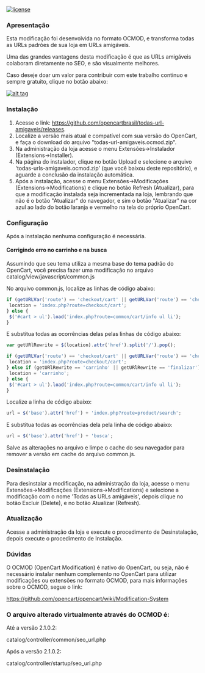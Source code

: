 [![license][licenca-badge]][LICENSE]

### Apresentação

Esta modificação foi desenvolvida no formato OCMOD, e transforma todas as URLs padrões de sua loja em URLs amigáveis.

Uma das grandes vantagens desta modificação é que as URLs amigáveis colaboram diretamente no SEO, e são visualmente melhores.

Caso deseje doar um valor para contribuir com este trabalho continuo e sempre gratuito, clique no botão abaixo:

[![alt tag](https://www.paypalobjects.com/pt_BR/BR/i/btn/btn_donateCC_LG.gif)](https://www.paypal.com/cgi-bin/webscr?cmd=_s-xclick&hosted_button_id=7G9TR9PXS6G5J)

### Instalação

 1. Acesse o link: https://github.com/opencartbrasil/todas-url-amigaveis/releases.
 2. Localize a versão mais atual e compatível com sua versão do OpenCart, e faça o download do arquivo "todas-url-amigaveis.ocmod.zip".
 3. Na administração da loja acesse o menu Extensões→Instalador (Extensions→Installer).
 4. Na página do instalador, clique no botão Upload e selecione o arquivo 'todas-urls-amigaveis.ocmod.zip' (que você baixou deste repositório), e aguarde a conclusão da instalação automática.
 5. Após a instalação, acesse o menu Extensões→Modificações (Extensions→Modifications) e clique no botão Refresh (Atualizar), para que a modificação instalada seja incrementada na loja, lembrando que não é o botão "Atualizar" do navegador, e sim o botão "Atualizar" na cor azul ao lado do botão laranja e vermelho na tela do próprio OpenCart.

### Configuração

Após a instalação nenhuma configuração é necessária.
 
#### Corrigindo erro no carrinho e na busca

Assumindo que seu tema utiliza a mesma base do tema padrão do OpenCart, você precisa fazer uma modificação no arquivo catalog/view/javascript/common.js

No arquivo common.js, localize as linhas de código abaixo:

```js
if (getURLVar('route') == 'checkout/cart' || getURLVar('route') == 'checkout/checkout') {
 location = 'index.php?route=checkout/cart';
} else {
 $('#cart > ul').load('index.php?route=common/cart/info ul li');
}
```

E substitua todas as ocorrências delas pelas linhas de código abaixo:

```js
var getURlRewrite = $(location).attr('href').split('/').pop();

if (getURLVar('route') == 'checkout/cart' || getURLVar('route') == 'checkout/checkout') {
 location = 'index.php?route=checkout/cart';
} else if (getURlRewrite == 'carrinho' || getURlRewrite == 'finalizar') {
 location = 'carrinho';
} else {
 $('#cart > ul').load('index.php?route=common/cart/info ul li');
}
```

Localize a linha de código abaixo:

```js
url = $('base').attr('href') + 'index.php?route=product/search';
```

E substitua todas as ocorrências dela pela linha de código abaixo:

```js
url = $('base').attr('href') + 'busca';
```

Salve as alterações no arquivo e limpe o cache do seu navegador para remover a versão em cache do arquivo common.js.

### Desinstalação

Para desinstalar a modificação, na administração da loja, acesse o menu Extensões→Modificações (Extensions→Modifications) e selecione a modificação com o nome 'Todas as URLs amigáveis', depois clique no botão Excluir (Delete), e no botão Atualizar (Refresh).

### Atualização

Acesse a administração da loja e execute o procedimento de Desinstalação, depois execute o procedimento de Instalação.

### Dúvidas

O OCMOD (OpenCart Modification) é nativo do OpenCart, ou seja, não é necessário instalar nenhum complemento no OpenCart para utilizar modificações ou extensões no formato OCMOD, para mais informações sobre o OCMOD, segue o link:

https://github.com/opencart/opencart/wiki/Modification-System

### O arquivo alterado virtualmente através do OCMOD é:

Até a versão 2.1.0.2:

catalog/controller/common/seo_url.php

Após a versão 2.1.0.2:

catalog/controller/startup/seo_url.php

[licenca-badge]: https://img.shields.io/badge/licença-GPLv3-blue.svg
[LICENSE]: ./LICENSE
